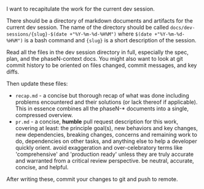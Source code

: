 I want to recapitulate the work for the current dev session.

There should be a directory of markdown documents and artifacts for the current
dev session. The name of the directory should be called
`docs/dev-sessions/{slug}-$(date +"%Y-%m-%d-%H%M")` where `$(date
+"%Y-%m-%d-%H%M")` is a bash command and `{slug}` is a short description of the
session.

Read all the files in the dev session directory in full, especially the spec,
plan, and the phaseN-context docs. You might also want to look at git commit
history to be oriented on files changed, commit messages, and key diffs.

Then update these files:
- `recap.md` - a concise but thorough recap of what was done including problems
  encountered and their solutions (or lack thereof if applicable). This in
  essence combines all the phaseN-* documents into a single, compressed
  overview.
- `pr.md` - a concise, **humble** pull request description for this work,
  covering at least: the principle goal(s), new behaviors and key changes, new
  dependencies, breaking changes, concerns and remaining work to do,
  dependencies on other tasks, and anything else to help a developer quickly
  orient. avoid exaggeration and over-celebratory terms like 'comprehensive'
  and 'production ready' unless they are truly accurate and warranted from
  a critical review perspective. be neutral, accurate, concise, and helpful.

After writing these, commit your changes to git and push to remote.
